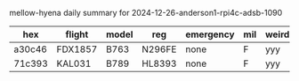 mellow-hyena daily summary for 2024-12-26-anderson1-rpi4c-adsb-1090

|hex|flight|model|reg|emergency|mil|weirdo|
|--|--|--|--|--|--|--|
|a30c46|FDX1857|B763|N296FE|none|F|yyy|
|71c393|KAL031|B789|HL8393|none|F|yyy|

